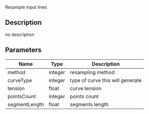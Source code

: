 Resample input lines


## Description
no description
## Parameters

<table>
<thead>
	<tr>
		<th>Name</th>
		<th>Type</th>
		<th>Description</th>
	</tr>
</thead>
<tr>
	<td>method</td>
	<td><div class='bg-orange-800 px-2 py-px text-white rounded-sm'>integer</div></td>
	<td>resampling method</td>
</tr>
<tr>
	<td>curveType</td>
	<td><div class='bg-orange-800 px-2 py-px text-white rounded-sm'>integer</div></td>
	<td>type of curve this will generate</td>
</tr>
<tr>
	<td>tension</td>
	<td><div class='bg-yellow-800 px-2 py-px text-white rounded-sm'>float</div></td>
	<td>curve tension</td>
</tr>
<tr>
	<td>pointsCount</td>
	<td><div class='bg-orange-800 px-2 py-px text-white rounded-sm'>integer</div></td>
	<td>points count</td>
</tr>
<tr>
	<td>segmentLength</td>
	<td><div class='bg-yellow-800 px-2 py-px text-white rounded-sm'>float</div></td>
	<td>segments length</td>
</tr>
</table>
